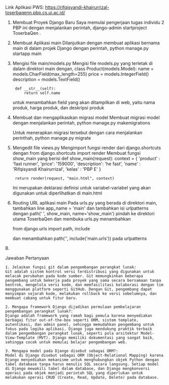 Link Aplikasi PWS: https://rifqisyandi-khairurrizal-toserbaqenn.pbp.cs.ui.ac.id/

1. Membuat Proyek Django Baru
    Saya memulai pengerjaan tugas individu 2 PBP ini dengan menjalankan perintah,
    django-admin startproject ToserbaQen .

2. Membuat Aplikasi main
    Dilanjutkan dengan membuat aplikasi bernama main di dalam projek Django dengan perintah,
    python manage.py startapp main

3. Mengisi file main/models.py
    Mengisi file models.py yang terletak di dalam direktori main dengan,
    class Product(models.Model):
        name = models.CharField(max_length=255)
        price = models.IntegerField()
        description = models.TextField()

        def __str__(self):
            return self.name
    
    untuk menambahkan field yang akan ditampilkan di web, yaitu nama produk, harga produk, dan deskripsi produk

4. Membuat dan mengaplikasikan migrasi model
    Membuat migrasi model dengan menjalankan perintah,
    python manage.py makemigrations

    Untuk menerapkan migrasi tersebut dengan cara menjalankan perinthah,
    python manage.py migrate 

5. Mengedit file views.py
    Mengimport fungsi render dari django.shortcuts dengan from django.shortcuts import render
    Membuat fungsi show_main yang berisi
    def show_main(request):
        context = {
            'product' : 'fast runner',
            'price': '159000',
            'description': 'he fast',
            'name' : 'Rifqisyandi Khairurrizal',
            'kelas' : 'PBP E'
        }

        return render(request, "main.html", context)
    Ini merupakan deklarasi definisi untuk variabel-variabel yang akan digunakan untuk diperlihatkan di main.html

6. Routing URL aplikasi main
    Pada urls.py yang berada di direktori main, tambahkan line app_name = 'main'
    dan tambahkan isi urlpatterns dengan path(' ', show_main, name='show_main')
    pindah ke direktori utama ToserbaQen dan membuka urls.py menambahkan

    from django.urls import path, include

    dan menambahkan path('', include('main.urls')) pada urlpatterns

B.

Jawaban Pertanyaan

    1. Jelaskan fungsi git dalam pengembangan perangkat lunak: 
    Git adalah sistem kontrol versi terdistribusi yang digunakan untuk melacak perubahan pada kode sumber. Git memungkinkan beberapa pengembang untuk bekerja pada proyek yang sama secara bersamaan tanpa bentrok, mengelola versi kode, dan memfasilitasi kolaborasi dengan tim menggunakan platform seperti GitHub. Dengan Git, pengembang dapat menyimpan sejarah kode, melakukan rollback ke versi sebelumnya, dan membuat cabang untuk fitur baru.

    2. Mengapa framework Django dijadikan permulaan pembelajaran pengembangan perangkat lunak?: 
    Django adalah framework yang ramah bagi pemula karena menyediakan berbagai fitur out-of-the-box seperti ORM, sistem template, autentikasi, dan admin panel, sehingga memudahkan pengembang untuk fokus pada logika aplikasi. Django juga mendukung praktik terbaik dalam pengembangan perangkat lunak, seperti pola arsitektur Model-View-Template (MVT). Django memiliki dokumentasi yang sangat baik, sehingga cocok untuk memulai belajar pengembangan web.

    3. Mengapa model pada Django disebut sebagai ORM?: 
    Model di Django disebut sebagai ORM (Object-Relational Mapping) karena Django menyediakan mekanisme untuk menghubungkan objek Python dengan tabel database tanpa harus menulis SQL secara langsung. Setiap model di Django mewakili tabel dalam database, dan Django mengkonversi operasi pada objek menjadi perintah SQL yang diperlukan untuk melakukan operasi CRUD (Create, Read, Update, Delete) pada database.